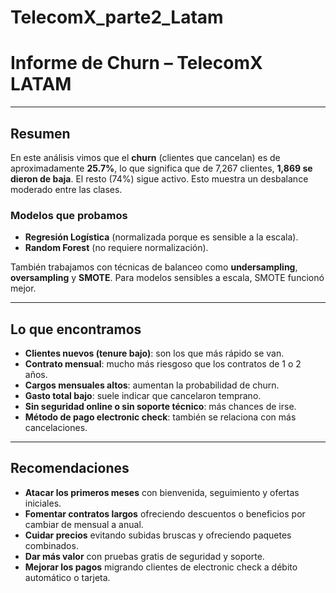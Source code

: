 # TelecomX_parte2_Latam
# Informe de Churn – TelecomX LATAM 

---

## Resumen 

En este análisis vimos que el **churn** (clientes que cancelan) es de aproximadamente **25.7%**, lo que significa que de 7,267 clientes, **1,869 se dieron de baja**. El resto (74%) sigue activo. Esto muestra un desbalance moderado entre las clases.

### Modelos que probamos

* **Regresión Logística** (normalizada porque es sensible a la escala).
* **Random Forest** (no requiere normalización).

También trabajamos con técnicas de balanceo como **undersampling**, **oversampling** y **SMOTE**. Para modelos sensibles a escala, SMOTE funcionó mejor.

---

## Lo que encontramos

* **Clientes nuevos (tenure bajo)**: son los que más rápido se van.
* **Contrato mensual**: mucho más riesgoso que los contratos de 1 o 2 años.
* **Cargos mensuales altos**: aumentan la probabilidad de churn.
* **Gasto total bajo**: suele indicar que cancelaron temprano.
* **Sin seguridad online o sin soporte técnico**: más chances de irse.
* **Método de pago electronic check**: también se relaciona con más cancelaciones.

---

## Recomendaciones

* **Atacar los primeros meses** con bienvenida, seguimiento y ofertas iniciales.
* **Fomentar contratos largos** ofreciendo descuentos o beneficios por cambiar de mensual a anual.
* **Cuidar precios** evitando subidas bruscas y ofreciendo paquetes combinados.
* **Dar más valor** con pruebas gratis de seguridad y soporte.
* **Mejorar los pagos** migrando clientes de electronic check a débito automático o tarjeta.


